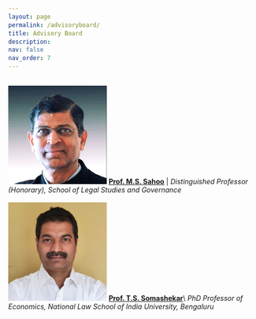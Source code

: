 ```yaml
---
layout: page
permalink: /advisoryboard/
title: Advisory Board 
description:
nav: false
nav_order: 7
---
```

\
[<img src="/assets/img/prof_ms_sahoo.jpeg" alt="Prof. M. S. Sahoo" width="200"/>](https://sahooregulatorychambers.in/)
[__Prof. M.S. Sahoo__](https://vidyashilp.edu.in/sahoo/) | _Distinguished Professor (Honorary), School of Legal Studies and Governance_
\
\
[<img src="/assets/img/prof_somashekar.jpg" alt="Prof. T. S. Somashekar" width="200"/>](https://www.nls.ac.in/faculty/t-s-somashekar/)
[__Prof. T.S. Somashekar__](https://www.nls.ac.in/faculty/t-s-somashekar/)\ _PhD Professor of Economics, National Law School of India University, Bengaluru_
